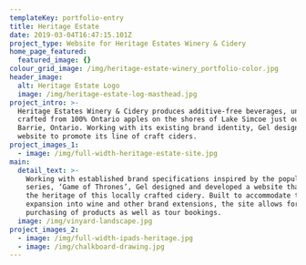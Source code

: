 ```yaml
---
templateKey: portfolio-entry
title: Heritage Estate
date: 2019-03-04T16:47:15.101Z
project_type: Website for Heritage Estates Winery & Cidery
home_page_featured:
  featured_image: {}
colour_grid_image: /img/heritage-estate-winery_portfolio-color.jpg
header_image:
  alt: Heritage Estate Logo
  image: /img/heritage-estate-log-masthead.jpg
project_intro: >-
  Heritage Estates Winery & Cidery produces additive-free beverages, uniquely
  crafted from 100% Ontario apples on the shores of Lake Simcoe just outside of
  Barrie, Ontario. Working with its existing brand identity, Gel designed a
  website to promote its line of craft ciders.
project_images_1:
  - image: /img/full-width-heritage-estate-site.jpg
main:
  detail_text: >-
    Working with established brand specifications inspired by the popular
    series, ‘Game of Thrones’, Gel designed and developed a website that honours
    the heritage of this locally crafted cidery. Built to accommodate the
    expansion into wine and other brand extensions, the site allows for online
    purchasing of products as well as tour bookings.
  image: /img/vinyard-landscape.jpg
project_images_2:
  - image: /img/full-width-ipads-heritage.jpg
  - image: /img/chalkboard-drawing.jpg
---
```


